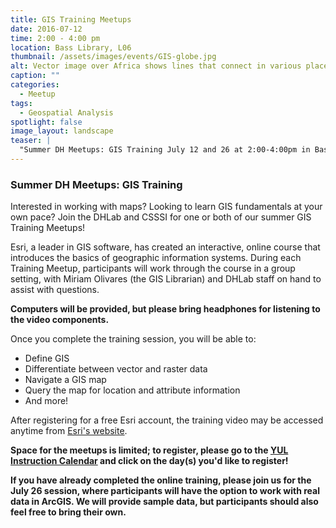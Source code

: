 ```yaml
---
title: GIS Training Meetups
date: 2016-07-12
time: 2:00 - 4:00 pm
location: Bass Library, L06
thumbnail: /assets/images/events/GIS-globe.jpg
alt: Vector image over Africa shows lines that connect in various places, indicating the connections established by GIS mapping software.
caption: ""
categories: 
  - Meetup
tags:
  - Geospatial Analysis
spotlight: false 
image_layout: landscape
teaser: |
  "Summer DH Meetups: GIS Training July 12 and 26 at 2:00-4:00pm in Bass Library, L06 Interested in working with maps? Looking to learn GIS fundamentals at your own pace? Join the DHLab and CSSSI for..."
---
```


### Summer DH Meetups: GIS Training
   
Interested in working with maps? Looking to learn GIS fundamentals at your own pace? Join the DHLab and CSSSI for one or both of our summer GIS Training Meetups!

Esri, a leader in GIS software, has created an interactive, online course that introduces the basics of geographic information systems. During each Training Meetup, participants will work through the course in a group setting, with Miriam Olivares (the GIS Librarian) and DHLab staff on hand to assist with questions.

**Computers will be provided, but please bring headphones for listening to the video components.**
   
Once you complete the training session, you will be able to:
 * Define GIS
 * Differentiate between vector and raster data
 * Navigate a GIS map
 * Query the map for location and attribute information
 * And more!
   
After registering for a free Esri account, the training video may be accessed anytime from [Esri's website](http://training.esri.com/gateway/index.cfm?fa=catalog.webcoursedetail&amp;courseid=2500).
   
**Space for the meetups is limited; to register, please go to the [YUL Instruction Calendar](http://csssi.yale.edu/instruction/workshop-and-instruction-calendar) and click on the day(s) you'd like to register!**

**If you have already completed the online training, please join us for the July 26 session, where participants will have the option to work with real data in ArcGIS. We will provide sample data, but participants should also feel free to bring their own.**
